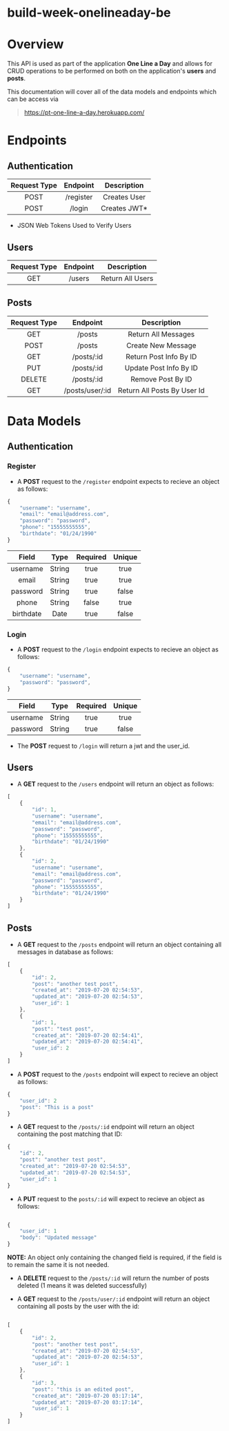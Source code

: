 # build-week-onelineaday-be

# Overview

This API is used as part of the application __One Line a Day__ and allows for CRUD operations to
be performed on both on the application's __users__ and __posts__.

This documentation will cover all of the data models and endpoints which can be access via
> <https://pt-one-line-a-day.herokuapp.com/>

# Endpoints

## Authentication

| Request Type | Endpoint      | Description   |
|:------------:|:-------------:|:-------------:|
| POST         | /register | Creates User  |
| POST         | /login    | Creates JWT*  |

* JSON Web Tokens Used to Verify Users

## Users

| Request Type | Endpoint       | Description           |
|:------------:|:--------------:|:---------------------:|
| GET          | /users         | Return All Users      |

## Posts

| Request Type | Endpoint          | Description                   |
|:------------:|:-----------------:|:-----------------------------:|
| GET          | /posts            | Return All Messages           |
| POST         | /posts            | Create New Message            |
| GET          | /posts/:id        | Return Post Info By ID        |
| PUT          | /posts/:id        | Update Post Info By ID        |
| DELETE       | /posts/:id        | Remove Post By ID             |
| GET          | /posts/user/:id   | Return All Posts By User Id   |

# Data Models

## Authentication

### Register

* A __POST__ request to the `/register` endpoint expects to recieve an object as follows: 

```javascript
{
    "username": "username",
    "email": "email@address.com",
    "password": "password",
    "phone": "15555555555",
    "birthdate": "01/24/1990"
}
```

| Field        | Type      | Required   | Unique     |
|:------------:|:---------:|:----------:|:----------:|
| username     | String    |  true      | true       |
| email        | String    |  true      | true       |
| password     | String    |  true      | false      |
| phone        | String    |  false     | true       |
| birthdate    | Date      |  true      | false      |

### Login

* A __POST__ request to the `/login` endpoint expects to recieve an object as follows: 

```javascript
{
    "username": "username",
    "password": "password",
}
```

| Field        | Type      | Required   | Unique     |
|:------------:|:---------:|:----------:|:----------:|
| username     | String    |  true      | true       |
| password     | String    |  true      | false      |

* The __POST__ request to `/login` will return a jwt and the user_id.

## Users

* A __GET__ request to the `/users` endpoint will return an object as follows: 

```javascript
[
    {
        "id": 1,
        "username": "username",
        "email": "email@address.com",
        "password": "password",
        "phone": "15555555555",
        "birthdate": "01/24/1990"
    },
    {
        "id": 2,
        "username": "username",
        "email": "email@address.com",
        "password": "password",
        "phone": "15555555555",
        "birthdate": "01/24/1990"
    }
]
```

## Posts

* A __GET__ request to the `/posts` endpoint will return an object containing all messages in database as follows:

```javascript
[
    {
        "id": 2,
        "post": "another test post",
        "created_at": "2019-07-20 02:54:53",
        "updated_at": "2019-07-20 02:54:53",
        "user_id": 1
    },
    {
        "id": 1,
        "post": "test post",
        "created_at": "2019-07-20 02:54:41",
        "updated_at": "2019-07-20 02:54:41",
        "user_id": 2
    }
]
```

* A __POST__ request to the `/posts` endpoint will expect to recieve an object as follows:

```javascript
{
    "user_id": 2
    "post": "This is a post"
}
```

* A __GET__ request to the `/posts/:id` endpoint will return an object containing the post matching that ID: 

```javascript
{
    "id": 2,
    "post": "another test post",
    "created_at": "2019-07-20 02:54:53",
    "updated_at": "2019-07-20 02:54:53",
    "user_id": 1
}
```

* A __PUT__ request to the `posts/:id` will expect to recieve an object as follows:

```javascript

{
    "user_id": 1
    "body": "Updated message"
}

```

__NOTE:__ An object only containing the changed field is required, if the field is to remain the same it is not needed.

* A __DELETE__ request to the `/posts/:id` will return the number of posts deleted (1 means it was deleted successfully)

* A __GET__ request to the `/posts/user/:id` endpoint will return an object containing all posts by the user with the id: 

```javascript

[
    {
        "id": 2,
        "post": "another test post",
        "created_at": "2019-07-20 02:54:53",
        "updated_at": "2019-07-20 02:54:53",
        "user_id": 1
    },
    {
        "id": 3,
        "post": "this is an edited post",
        "created_at": "2019-07-20 03:17:14",
        "updated_at": "2019-07-20 03:17:14",
        "user_id": 1
    }
]

```